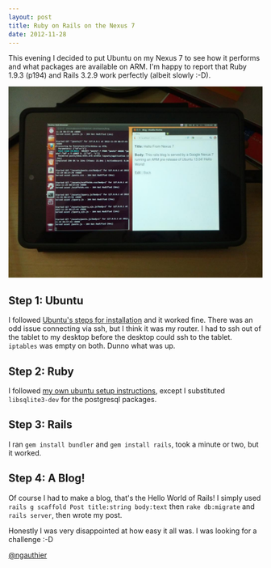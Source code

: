```yaml
---
layout: post
title: Ruby on Rails on the Nexus 7
date: 2012-11-28
---
```


This evening I decided to put Ubuntu on my Nexus 7 to see how it performs and what packages are available on ARM. I'm happy to report that Ruby 1.9.3 (p194) and Rails 3.2.9 work perfectly (albeit slowly :-D).

<img src="/images/nexus-7-rails.jpg" alt="Nexus 7 Running Rails">

## Step 1: Ubuntu

I followed [Ubuntu's steps for installation](https://wiki.ubuntu.com/Nexus7/Installation) and it worked fine. There was an odd issue connecting via ssh, but I think it was my router. I had to ssh out of the tablet to my desktop before the desktop could ssh to the tablet. `iptables` was empty on both. Dunno what was up.

## Step 2: Ruby

I followed [my own ubuntu setup instructions](/2012/01/simple-ruby-on-ubuntu.html), except I substituted `libsqlite3-dev` for the postgresql packages.

## Step 3: Rails

I ran `gem install bundler` and `gem install rails`, took a minute or two, but it worked.

## Step 4: A Blog!

Of course I had to make a blog, that's the Hello World of Rails! I simply used `rails g scaffold Post title:string body:text` then `rake db:migrate` and `rails server`, then wrote my post.

Honestly I was very disappointed at how easy it all was. I was looking for a challenge :-D

[@ngauthier](http://twitter.com/ngauthier)
